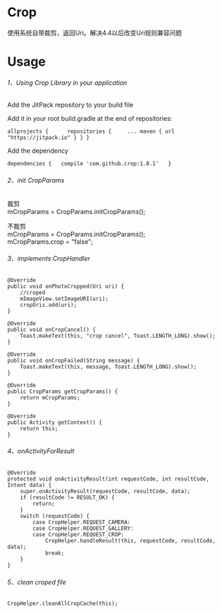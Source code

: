# Crop

使用系统自带裁剪，返回Uri。解决4.4以后改变Uri规则兼容问题

# Usage
   
   
###### 1、Using Crop Library in your application

Add the JitPack repository to your build file

Add it in your root build.gradle at the end of repositories:  

`allprojects {     
    repositories {    
        ...
        maven { url "https://jitpack.io" }
    }
} `   

Add the dependency

`dependencies {  
    compile 'com.github.crop:1.0.1'  
}`
   
###### 2、init CropParams  

裁剪  
mCropParams = CropParams.initCropParams();

不裁剪  
mCropParams = CropParams.initCropParams();  
mCropParams.crop = "false";


###### 3、implements CropHandler



    @Override
    public void onPhotoCropped(Uri uri) {
        //croped
        mImageView.setImageURI(uri);
        cropUris.add(uri);
    }

    @Override
    public void onCropCancel() {
        Toast.makeText(this, "crop cancel", Toast.LENGTH_LONG).show();
    }

    @Override
    public void onCropFailed(String message) {
        Toast.makeText(this, message, Toast.LENGTH_LONG).show();
    }

    @Override
    public CropParams getCropParams() {
        return mCropParams;
    }

    @Override
    public Activity getContext() {
        return this;
    }


###### 4、onActivityForResult

    @Override
    protected void onActivityResult(int requestCode, int resultCode, Intent data) {
        super.onActivityResult(requestCode, resultCode, data);
        if (resultCode != RESULT_OK) {
            return;
        }
        switch (requestCode) {
            case CropHelper.REQUEST_CAMERA:
            case CropHelper.REQUEST_GALLERY:
            case CropHelper.REQUEST_CROP:
                CropHelper.handleResult(this, requestCode, resultCode, data);
                break;
        }
    }


###### 5、clean croped file

`CropHelper.cleanAllCropCache(this);`
